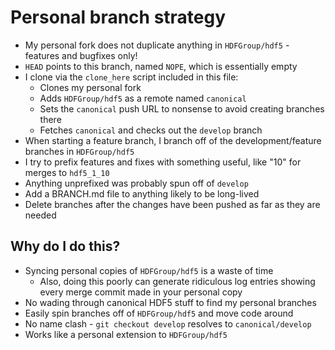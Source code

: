 # Personal branch strategy

* My personal fork does not duplicate anything in `HDFGroup/hdf5` - features and bugfixes only!
* `HEAD` points to this branch, named `NOPE`, which is essentially empty
* I clone via the `clone_here` script included in this file:
    * Clones my personal fork
    * Adds `HDFGroup/hdf5` as a remote named `canonical`
    * Sets the `canonical` push URL to nonsense to avoid creating branches there
    * Fetches `canonical` and checks out the `develop` branch
* When starting a feature branch, I branch off of the development/feature branches in `HDFGroup/hdf5`
* I try to prefix features and fixes with something useful, like "10" for merges to `hdf5_1_10`
* Anything unprefixed was probably spun off of `develop`
* Add a BRANCH.md file to anything likely to be long-lived
* Delete branches after the changes have been pushed as far as they are needed

## Why do I do this?

* Syncing personal copies of `HDFGroup/hdf5` is a waste of time
    * Also, doing this poorly can generate ridiculous log entries showing every merge commit made in your personal copy
* No wading through canonical HDF5 stuff to find my personal branches
* Easily spin branches off of `HDFGroup/hdf5` and move code around
* No name clash - `git checkout develop` resolves to `canonical/develop`
* Works like a personal extension to `HDFGroup/hdf5`
